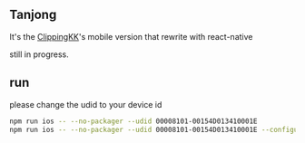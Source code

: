 ## Tanjong

It's the [ClippingKK](https://clippingkk.annatarhe.com)'s mobile version that rewrite with react-native

still in progress.

## run

please change the udid to your device id

```bash
npm run ios -- --no-packager --udid 00008101-00154D013410001E
npm run ios -- --no-packager --udid 00008101-00154D013410001E --configuration ReleaseOS
```
